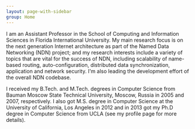 ```yaml
---
layout: page-with-sidebar
group: Home
---
```


I am an Assistant Professor in the School of Computing and Information Sciences in Florida International University.  My main research focus is on the next generation Internet architecture as part of the Named Data Networking (NDN) project; and my research interests include a variety of topics that are vital for the success of NDN, including scalability of name-based routing, auto-configuration, distributed data synchronization, application and network security. I'm also leading the development effort of the overall NDN codebase.

I received my B.Tech. and M.Tech. degrees in Computer Science from Bauman Moscow State Technical University, Moscow, Russia in 2005 and 2007, respectively. I also got M.S. degree in Computer Science at the University of California, Los Angeles in 2012 and in 2013 got my Ph.D degree in Computer Science from UCLA (see my profile page for more details).
